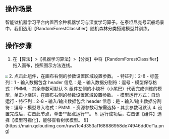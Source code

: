## 操作场景
智能钛机器学习平台内置百余种机器学习与深度学习算子。在泰坦尼克号沉船场景中，我们选用【RandomForestClassifier】随机森林分类搭建模型并训练。

## 操作步骤
1. 在【算法】>【机器学习算法】>【分类】中将【RandomForestClassifier】拖入画布，按照图示方法连线。
<img src="https://main.qcloudimg.com/raw/d3562ab582ac3ad7abb2affdaa506bb5.png" style="zoom:50%;" />
2. 点击此组件，在画布右侧的参数设置区域设置参数。 
  - 特征列：2-8
  - 标签列：1
  - 输入数据包含 header 信息：是
  - 输入数据分割符：逗号
  - 模型保存格式：PMML
  - 其余参数可默认
3. 组件左侧的小烧杯（小尾巴）代表完成训练的模型，单击小烧饼，在画布右侧的参数设置区域设置参数。
  - 模型运行方式：自动运行
  - 特征列：2-8
  - 输入/输出数据包含 header 信息：是
  - 输入/输出数据分割符：逗号
  - 模型导入格式：PMML
  - 资源参数可按需选择
  - 其余参数可默认
4. 设置完成后，右击此节点，单击**起点运行**。
5. 运行成功后，右击该【组件】选择【模型可视化】，能够查看树状模型。
  ![](https://main.qcloudimg.com/raw/1c4d353af168686958de74946dd0cf1a.png)
